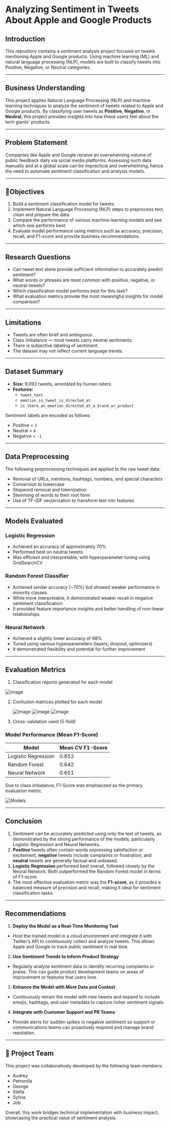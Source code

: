 # Analyzing Sentiment in Tweets About Apple and Google Products

## Introduction

This repository contains a sentiment analysis project focused on tweets mentioning Apple and Google products. Using machine learning (ML) and natural language processing (NLP), models are built to classify tweets into Positive, Negative, or Neutral categories.

---

## Business Understanding

This project applies Natural Language Processing (NLP) and machine learning techniques to analyze the sentiment of tweets related to Apple and Google products. By classifying user tweets as **Positive**, **Negative**, or **Neutral**, this project provides insights into how these users feel about the tech giants' products.

---

## Problem Statement

Companies like Apple and Google receive an overwhelming volume of public feedback daily via social media platforms. Assessing such data manually and at a global scale can be impractical and overwhelming, hence the need to automate sentiment classification and analysis models.

---

## 🎯Objectives

1.  Build a sentiment classification model for tweets.
2.  Implement Natural Language Processing (NLP) steps to preprocess text, clean and prepare the data.
3.  Compare the performance of various machine learning models and see which one performs best.
4.  Evaluate model performance using metrics such as accuracy, precision, recall, and F1-score and provide business recommendations.

---

## Research Questions

- Can tweet text alone provide sufficient information to accurately predict sentiment?
- What words or phrases are most common with positive, negative, or neutral tweets?
- Which classification model performs best for this task?
- What evaluation metrics provide the most meaningful insights for model comparison?

---

## Limitations

- Tweets are often brief and ambiguous.
- Class imbalance — most tweets carry neutral sentiments.
- There is subjective labeling of sentiment.
- The dataset may not reflect current language trends.

---

## Dataset Summary

- **Size:** 9,093 tweets, annotated by human raters.
- **Features:** 
  - `tweet_text`
  - `emotion_in_tweet_is_directed_at`
  - `is_there_an_emotion_directed_at_a_brand_or_product`

Sentiment labels are encoded as follows:
- Positive = `1`
- Neutral = `0`
- Negative = `-1`

---

## Data Preprocessing

The following preprocessing techniques are applied to the raw tweet data:

- Removal of URLs, mentions, hashtags, numbers, and special characters
- Conversion to lowercase
- Stopword removal and tokenization
- Stemming of words to their root form
- Use of TF-IDF vectorization to transform text into features

---

## Models Evaluated

### Logistic Regression

- Achieved an accuracy of approximately 70%
- Performed best on neutral tweets
- Was efficient and interpretable, with hyperparameter tuning using GridSearchCV

### Random Forest Classifier

- Achieved similar accuracy (~70%) but showed weaker performance in minority classes.
- While more interpretable, it demonstrated weaker recall in negative sentiment classification.
- It provided feature importance insights and better handling of non-linear relationships

### Neural Network

- Achieved a slightly lower accuracy of 68%
- Tuned using various hyperparameters (layers, dropout, optimizers)
- It demonstrated flexibility and potential for further improvement

---
## Evaluation Metrics 

1. Classification reports generated for each model

![image](https://github.com/user-attachments/assets/b546aac9-9dfb-4b42-a7f6-3e2824bf693b)

  
2. Confusion matrices plotted for each model

   ![image](https://github.com/user-attachments/assets/ab8c361e-f1ad-4307-ad4f-27d6c34191a7)
   ![image](https://github.com/user-attachments/assets/0194091d-c332-4b52-9412-31bbe458aab2)
   ![image](https://github.com/user-attachments/assets/fe6e92a0-bf60-4be7-aa38-997a5c40ddfb)

  
4. Cross-validation used (5-fold)


### Model Performance (Mean F1-Score)

| Model              | Mean CV F1-Score |
|--------------------|------------------|
| Logistic Regression | 0.652    |
| Random Forest       | 0.642    |
| Neural Network      | 0.651    |

Due to class imbalance, F1-Score was emphasized as the primary evaluation metric.

![Models](https://github.com/user-attachments/assets/87277851-f5d2-4577-9b80-8ad44d5c1de0)

---

## Conclusion

1. Sentiment can be accurately predicted using only the text of tweets, as demonstrated by the strong performance of the models, particularly Logistic Regression and Neural Networks.
2. **Positive** tweets often contain words expressing satisfaction or excitement, **negative** tweets include complaints or frustration, and **neutral** tweets are generally factual and unbiased.
3. **Logistic Regression** performed best overall, followed closely by the Neural Network. Both outperformed the Random Forest model in terms of F1-score.
4. The most effective evaluation metric was the **F1-score**, as it provides a balanced measure of precision and recall, making it ideal for sentiment classification tasks.

---

## Recommendations

1. **Deploy the Model as a Real-Time Monitoring Tool**
   
- Host the trained model in a cloud environment and integrate it with Twitter’s API to continuously collect and analyze tweets. This allows Apple and Google to track public sentiment in real time.
  
2. **Use Sentiment Trends to Inform Product Strategy**
   
- Regularly analyze sentiment data to identify recurring complaints or praise. This can guide product development teams on areas of improvement or features that users love.
  
3. **Enhance the Model with More Data and Context**
   
- Continuously retrain the model with new tweets and expand to include emojis, hashtags, and user metadata to capture richer sentiment signals.
  
4. **Integrate with Customer Support and PR Teams**
   
- Provide alerts for sudden spikes in negative sentiment so support or communications teams can proactively respond and manage brand reputation.

---

## 👥 Project Team

This project was collaboratively developed by the following team members:

- Audrey 
- Petronilla  
- George  
- Stella  
- Sylvia  
- Job

Overall, this work bridges technical implementation with business impact, showcasing the practical value of sentiment analysis.
